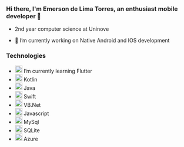 ### Hi there, I'm Emerson de Lima Torres, an enthusiast mobile developer 👋
 - 2nd year computer science at Uninove 
 
 
 - 🔭 I’m currently working on Native Android and IOS development
 ### Technologies
- <img src="https://cdn.svgporn.com/logos/flutter.svg" width="20px"> I’m currently learning Flutter
- <img src="https://cdn.svgporn.com/logos/kotlin.svg" width="20px"> Kotlin
- <img src="https://cdn.svgporn.com/logos/java.svg" width="20px"> Java
- <img src="https://cdn.svgporn.com/logos/swift.svg" width="20px"> Swift
- <img src="https://cdn.svgporn.com/logos/dotnet.svg" width="20px"> VB.Net
- <img src="https://cdn.svgporn.com/logos/javascript.svg" width="20px"> Javascript
- <img src="https://cdn.svgporn.com/logos/mysql.svg" width="20px"> MySql
- <img src="https://cdn.svgporn.com/logos/sqlite.svg" width="20px"> SQLite
- <img src="https://cdn.svgporn.com/logos/azure.svg" width="20px"> Azure
<!--
**emersonfiwre/emersonfiwre** is a ✨ _special_ ✨ repository because its `README.md` (this file) appears on your GitHub profile.

Here are some ideas to get you started:

- 🔭 I’m currently working on ...
- 🌱 I’m currently learning ...
- 👯 I’m looking to collaborate on ...
- 🤔 I’m looking for help with ...
- 💬 Ask me about ...
- 📫 How to reach me: ...
- 😄 Pronouns: ...
- ⚡ Fun fact: ...
-->
